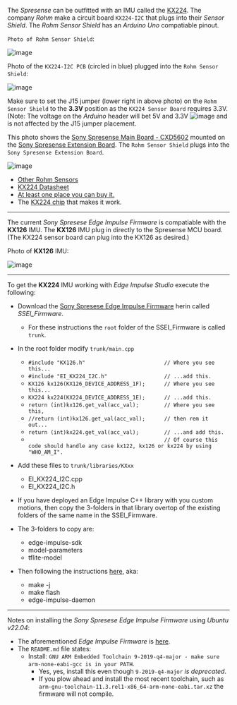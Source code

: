 The *Spresense* can be outfitted with an IMU called the [KX224](https://www.kionix.com/product/KX224-1053). The company *Rohm* make a circuit board `KX224-I2C` that plugs into their *Sensor Shield*. The *Rohm Sensor Shield* has an *Arduino Uno* compatiable pinout.

`Photo of Rohm Sensor Shield`:

![image](https://user-images.githubusercontent.com/92460732/203922775-56c120aa-488a-4c54-96ca-fcccfa726019.png)

Photo of the `KX224-I2C PCB` (circled in blue) plugged into the `Rohm Sensor Shield`:

![image](https://user-images.githubusercontent.com/92460732/203921546-5c068873-12ef-4ac1-8848-b8343dbe0a48.png)

Make sure to set the J15 jumper (lower right in above photo) on the `Rohm Sensor Shield` to the **3.3V** position as the `KX224 Sensor Board` requires 3.3V. (Note: The voltage on the *Arduino* header will bet 5V and 3.3V ![image](https://user-images.githubusercontent.com/92460732/204110604-a53cd2db-9a3e-43e7-b687-75e6162c46bb.png)
 and is not affected by the J15 jumper placement.

This photo shows the [Sony Spresense Main Board - CXD5602](https://www.adafruit.com/product/4419?gclid=CjwKCAiAyfybBhBKEiwAgtB7fnBQHFhblyGEwmhzojUOQMwh49nrxt_EtRr14POoRobWu1Kt64K0sBoCQaEQAvD_BwE) mounted on the [Sony Spresense Extension Board](https://www.adafruit.com/product/4418). The `Rohm Sensor Shield` plugs into the `Sony Spresense Extension Board`.

![image](https://user-images.githubusercontent.com/92460732/203921680-99a83265-0679-4942-8183-ff2327dee265.png)

* [Other Rohm Sensors](https://www.rohm.com/news-detail?news-title=new-sensor-shield-expansion-board&defaultGroupId=false)
* [KX224 Datasheet](https://www.farnell.com/datasheets/2630940.pdf?_ga=2.137977912.964043680.1538082932-1150069825.1507669889)
* [At least one place you can buy it.](https://www.mouser.com/ProductDetail/ROHM-Semiconductor/SENSORSHIELD-EVK-003?qs=wUXugUrL1qz9s9mzyCT18w%3D%3D&gclid=CjwKCAiAyfybBhBKEiwAgtB7fmcR2woWYy7FHlzvMeI8fIAjwQbEIjdbz0PMI0heFxF-g14Esb6nNxoCEn4QAvD_BwE)
* The [KX224 chip](https://www.kionix.com/product/KX224-1053) that makes it work.

<HR>

The current *Sony Spresese Edge Impulse Firmware* is compatiable with the **KX126** IMU. The **KX126** IMU plug in directly to the Spresense MCU board. (The KX224 sensor board can plug into the KX126 as desired.)

Photo of **KX126** IMU:

![image](https://user-images.githubusercontent.com/92460732/203925582-caeb6209-0707-43ea-94be-a81e7adab87c.png)

<HR>

To get the **KX224** IMU working with *Edge Impulse Studio* execute the following:
* Download the [Sony Spresese Edge Impulse Firmware](https://github.com/edgeimpulse/firmware-sony-spresense) herin called *SSEI_Firmware*.
  * For these instructions the `root` folder of the SSEI_Firmware is called `trunk`.
* In the root folder modify `trunk/main.cpp`
  * `#include "KX126.h"                         // Where you see this...`
  * `#include "EI_KX224_I2C.h"                  // ...add this.`
  * `KX126 kx126(KX126_DEVICE_ADDRESS_1F);      // Where you see this...`
  * `KX224 kx224(KX224_DEVICE_ADDRESS_1E);      // ...add this.`
  * `return (int)kx126.get_val(acc_val);        // Where you see this,`
  * `//return (int)kx126.get_val(acc_val);      // then rem it out...`
  * `return (int)kx224.get_val(acc_val);        // ...and add this.`
  * `                                           // Of course this code should handle any case kx122, kx126 or kx224 by using "WHO_AM_I".`
* Add these files to `trunk/libraries/KXxx`
  * EI_KX224_I2C.cpp
  * EI_KX224_I2C.h

* If you have deployed an Edge Impulse C++ library with you custom motions, then copy the 3-folders in that library overtop of the existing folders of the same name in the SSEI_Firmware.
* The 3-folders to copy are:
  * edge-impulse-sdk
  * model-parameters
  * tflite-model

* Then following the instructions [here](https://github.com/edgeimpulse/firmware-sony-spresense), aka:
  * make -j
  * make flash
  * edge-impulse-daemon 

<HR>
 
Notes on installing the *Sony Spresese Edge Impulse Firmware* using *Ubuntu v22.04*:
* The aforementioned *Edge Impulse Firmware* is [here](https://github.com/edgeimpulse/firmware-sony-spresense).
* The `README.md` file states:
  * Install: `GNU ARM Embedded Toolchain 9-2019-q4-major - make sure arm-none-eabi-gcc is in your PATH`.
    * Yes, yes, install this even though `9-2019-q4-major` *is deprecated*.
    * If you plow ahead and install the most recent toolchain, such as `arm-gnu-toolchain-11.3.rel1-x86_64-arm-none-eabi.tar.xz` the firmware will not compile.
